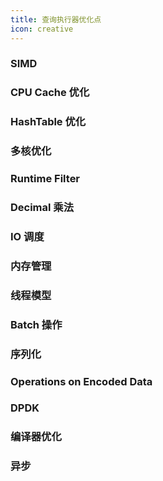 ```yaml
---
title: 查询执行器优化点
icon: creative
---
```


### SIMD

### CPU Cache 优化

### HashTable 优化

### 多核优化

### Runtime Filter

### Decimal 乘法

### IO 调度

### 内存管理

### 线程模型

### Batch 操作

### 序列化

### Operations on Encoded Data

### DPDK

### 编译器优化

### 异步




